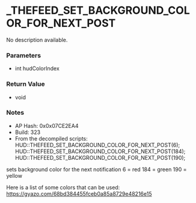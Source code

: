 # _THEFEED_SET_BACKGROUND_COLOR_FOR_NEXT_POST

No description available.

### Parameters
* int hudColorIndex

### Return Value
* void

### Notes
* AP Hash: 0x0x07CE2EA4
* Build: 323
* From the decompiled scripts:
HUD::THEFEED_SET_BACKGROUND_COLOR_FOR_NEXT_POST(6);
HUD::THEFEED_SET_BACKGROUND_COLOR_FOR_NEXT_POST(184);
HUD::THEFEED_SET_BACKGROUND_COLOR_FOR_NEXT_POST(190);

sets background color for the next notification
6 = red
184 = green
190 = yellow

Here is a list of some colors that can be used: https://gyazo.com/68bd384455fceb0a85a8729e48216e15


